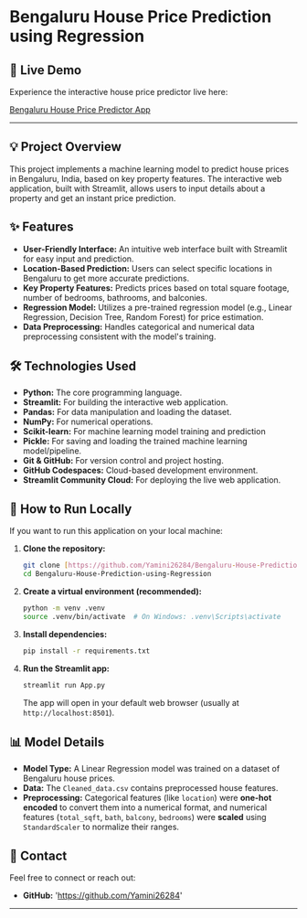 # Bengaluru House Price Prediction using Regression

## 🚀 Live Demo

Experience the interactive house price predictor live here:

[Bengaluru House Price Predictor App](https://bengaluru-house-prediction-using-regression-zwpj5v9ovqdihzstrz.streamlit.app/)


---

## 💡 Project Overview

This project implements a machine learning model to predict house prices in Bengaluru, India, based on key property features. The interactive web application, built with Streamlit, allows users to input details about a property and get an instant price prediction.

## ✨ Features

* **User-Friendly Interface:** An intuitive web interface built with Streamlit for easy input and prediction.
* **Location-Based Prediction:** Users can select specific locations in Bengaluru to get more accurate predictions.
* **Key Property Features:** Predicts prices based on total square footage, number of bedrooms, bathrooms, and balconies.
* **Regression Model:** Utilizes a pre-trained regression model (e.g., Linear Regression, Decision Tree, Random Forest) for price estimation.
* **Data Preprocessing:** Handles categorical and numerical data preprocessing consistent with the model's training.

## 🛠 Technologies Used

* **Python:** The core programming language.
* **Streamlit:** For building the interactive web application.
* **Pandas:** For data manipulation and loading the dataset.
* **NumPy:** For numerical operations.
* **Scikit-learn:** For machine learning model training and prediction 
* **Pickle:** For saving and loading the trained machine learning model/pipeline.
* **Git & GitHub:** For version control and project hosting.
* **GitHub Codespaces:** Cloud-based development environment.
* **Streamlit Community Cloud:** For deploying the live web application.


## 🚀 How to Run Locally

If you want to run this application on your local machine:

1.  **Clone the repository:**
    ```bash
    git clone [https://github.com/Yamini26284/Bengaluru-House-Prediction-using-Regression.git](https://github.com/Yamini26284/Bengaluru-House-Prediction-using-Regression.git)
    cd Bengaluru-House-Prediction-using-Regression
    ```
2.  **Create a virtual environment (recommended):**
    ```bash
    python -m venv .venv
    source .venv/bin/activate  # On Windows: .venv\Scripts\activate
    ```
3.  **Install dependencies:**
    ```bash
    pip install -r requirements.txt
    ```
4.  **Run the Streamlit app:**
    ```bash
    streamlit run App.py
    ```
    The app will open in your default web browser (usually at `http://localhost:8501`).

## 📊 Model Details

* **Model Type:** A Linear Regression model was trained on a dataset of Bengaluru house prices.
* **Data:** The `Cleaned_data.csv` contains preprocessed house features.
* **Preprocessing:** Categorical features (like `location`) were **one-hot encoded** to convert them into a numerical format, and numerical features (`total_sqft`, `bath`, `balcony`, `bedrooms`) were **scaled** using `StandardScaler` to normalize their ranges.

## 📧 Contact

Feel free to connect or reach out:

* **GitHub:** 'https://github.com/Yamini26284'

---

